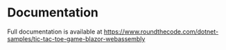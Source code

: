 # Documentation

Full documentation is available at https://www.roundthecode.com/dotnet-samples/tic-tac-toe-game-blazor-webassembly
